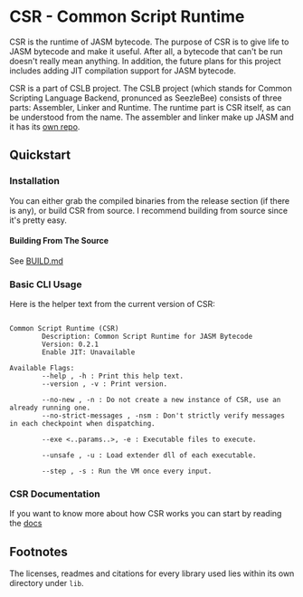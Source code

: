 # CSR - Common Script Runtime 

CSR is the runtime of JASM bytecode. The purpose of CSR is to give life to JASM bytecode and make it 
useful. After all, a bytecode that can't be run doesn't really mean anything. In addition, the future plans 
for this project includes adding JIT compilation support for JASM bytecode.

CSR is a part of CSLB project. The CSLB project (which stands for Common Scripting Language Backend, pronunced as SeezleBee)
consists of three parts: Assembler, Linker and Runtime. The runtime part is CSR itself, as can be understood from the name.
The assembler and linker make up JASM and it has its [own repo](https://github.com/ysufender/JASM).

## Quickstart

### Installation

You can either grab the compiled binaries from the release section (if there is any), or build CSR from source. I recommend
building from source since it's pretty easy.

#### Building From The Source

See [BUILD.md](docs/BUILD.md)

### Basic CLI Usage

Here is the helper text from the current version of CSR:

```

Common Script Runtime (CSR)
        Description: Common Script Runtime for JASM Bytecode
        Version: 0.2.1
        Enable JIT: Unavailable

Available Flags:
        --help , -h : Print this help text.
        --version , -v : Print version.

        --no-new , -n : Do not create a new instance of CSR, use an already running one.
        --no-strict-messages , -nsm : Don't strictly verify messages in each checkpoint when dispatching.

        --exe <..params..>, -e : Executable files to execute.

        --unsafe , -u : Load extender dll of each executable.

        --step , -s : Run the VM once every input.
```

### CSR Documentation 

If you want to know more about how CSR works you can start by reading the [docs](docs/DOCUMENTATION.md)

## Footnotes

The licenses, readmes and citations for every library used lies within its own directory
under `lib`.
